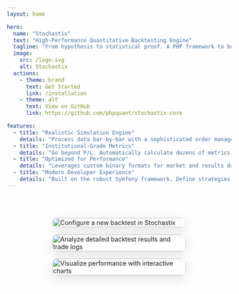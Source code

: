 ```yaml
---
layout: home

hero:
  name: "Stochastix"
  text: "High-Performance Quantitative Backtesting Engine"
  tagline: "From hypothesis to statistical proof. A PHP framework to build, test, and analyze your crypto-currencies trading strategies."
  image:
    src: /logo.svg
    alt: Stochastix
  actions:
    - theme: brand
      text: Get Started
      link: /installation
    - theme: alt
      text: View on GitHub
      link: https://github.com/phpquant/stochastix-core

features:
  - title: "Realistic Simulation Engine"
    details: "Process data bar-by-bar with a sophisticated order management system supporting Market, Limit, and Stop orders with automated Stop-Loss/Take-Profit handling."
  - title: "Institutional-Grade Metrics"
    details: "Go beyond P/L. Automatically calculate dozens of metrics like Sharpe & Sortino Ratios, Alpha, Beta, CAGR, and Max Drawdown to truly understand your strategy's risk and reward."
  - title: "Optimized for Performance"
    details: "Leverages custom binary formats for market and results data, combined with high-performance PHP extensions (ds, bcmath) to process massive datasets with maximum speed and precision."
  - title: "Modern Developer Experience"
    details: "Built on the robust Symfony framework. Define strategies and their inputs with simple, clean PHP attributes for a seamless and intuitive development workflow."
---
```


<div class="image-container" style="display: flex; gap: 1rem; justify-content: space-around; margin-top: 4rem; flex-wrap: wrap;">

  <div class="image-column" style="flex: 1; min-width: 300px; max-width: 32%;">
    <a href="./installation" title="Get Started with Stochastix">
      <img src="/screenshots/new_backtest.jpg" alt="Configure a new backtest in Stochastix" style="width: 100%; border-radius: 12px; box-shadow: 0 8px 24px rgba(0,0,0,0.1); transition: transform 0.2s ease;">
    </a>
  </div>

  <div class="image-column" style="flex: 1; min-width: 300px; max-width: 32%;">
    <a href="./installation" title="Get Started with Stochastix">
      <img src="/screenshots/backtest_results.jpg" alt="Analyze detailed backtest results and trade logs" style="width: 100%; border-radius: 12px; box-shadow: 0 8px 24px rgba(0,0,0,0.1); transition: transform 0.2s ease;">
    </a>
  </div>

  <div class="image-column" style="flex: 1; min-width: 300px; max-width: 32%;">
    <a href="./installation" title="Get Started with Stochastix">
      <img src="/screenshots/backtest_chart.jpg" alt="Visualize performance with interactive charts" style="width: 100%; border-radius: 12px; box-shadow: 0 8px 24px rgba(0,0,0,0.1); transition: transform 0.2s ease;">
    </a>
  </div>

</div>

<style>
  .image-column img:hover {
    transform: scale(1.03);
  }
</style>
